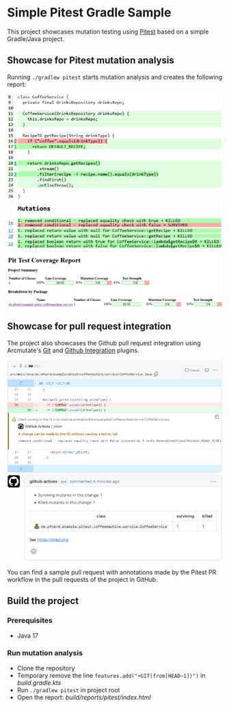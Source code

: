 # Simple Pitest Gradle Sample

This project showcases mutation testing using [Pitest](https://pitest.org/) based on a simple Gradle/Java 
project.

## Showcase for Pitest mutation analysis

Running `./gradlew pitest` starts mutation analysis and creates the following report:

![pitest_class_results.png](docs/pitest_class_results.png)

![pitest_coverage_report.png](docs/pitest_coverage_report.png)

## Showcase for pull request integration

The project also showcases the Github pull request integration using Arcmutate's 
[Git](https://docs.arcmutate.com/docs/git-integration.html) and 
[Github Integration](https://docs.arcmutate.com/docs/github/github-integration.html) plugins.

![autogenerated_pr_comment.png](docs/autogenerated_pr_comment.png)
![pr_summary.png](docs/pr_summary.png)

You can find a sample pull request with annotations made by the Pitest PR workflow in the pull requests of the project 
in GitHub.

## Build the project

### Prerequisites

* Java 17

### Run mutation analysis

* Clone the repository
* Temporary remove the line `features.add("+GIT(from[HEAD~1])")` in _build.gradle.kts_
* Run `./gradlew pitest` in project root
* Open the report: _build/reports/pitest/index.html_